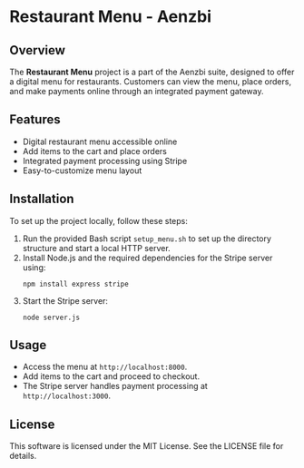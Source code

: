 # Restaurant Menu - Aenzbi

## Overview
The **Restaurant Menu** project is a part of the Aenzbi suite, designed to offer a digital menu for restaurants. Customers can view the menu, place orders, and make payments online through an integrated payment gateway.

## Features
- Digital restaurant menu accessible online
- Add items to the cart and place orders
- Integrated payment processing using Stripe
- Easy-to-customize menu layout

## Installation
To set up the project locally, follow these steps:
1. Run the provided Bash script `setup_menu.sh` to set up the directory structure and start a local HTTP server.
2. Install Node.js and the required dependencies for the Stripe server using:
   ```
   npm install express stripe
   ```
3. Start the Stripe server:
   ```
   node server.js
   ```

## Usage
- Access the menu at `http://localhost:8000`.
- Add items to the cart and proceed to checkout.
- The Stripe server handles payment processing at `http://localhost:3000`.

## License
This software is licensed under the MIT License. See the LICENSE file for details.
